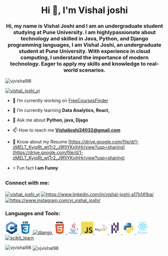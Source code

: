<h1 align="center">Hi 👋, I'm Vishal joshi</h1>
<h3 align="center">Hi, my name is Vishal Joshi and I am an undergraduate student studying at Pune University. I am highlypassionate about technology and skilled in Java, Python, and Django programming languages, I am Vishal Joshi, an undergraduate student at Pune University. With experience in cloud computing, I understand the importance of modern technology. Eager to apply my skills and knowledge to real-world scenarios.</h3>

<p align="left"> <img src="https://komarev.com/ghpvc/?username=vjvishal98&label=Profile%20views&color=0e75b6&style=flat" alt="vjvishal98" /> </p>

<p align="left"> <a href="https://twitter.com/vishal_joshi_vj" target="blank"><img src="https://img.shields.io/twitter/follow/vishal_joshi_vj?logo=twitter&style=for-the-badge" alt="vishal_joshi_vj" /></a> </p>

- 🔭 I’m currently working on [FreeCoursesFinder](https://freecoursesfinder.pythonanywhere.com/)

- 🌱 I’m currently learning **Data Analytics, React,**

- 💬 Ask me about **Python, java, Djago**

- 📫 How to reach me **Vishaljoshi24032@gmail.com**

- 📄 Know about my Resume [https://drive.google.com/file/d/1-zMELT_KyjqRt_wtTr2_J9flIYKxjhHr/view?usp=sharing](https://drive.google.com/file/d/1-zMELT_KyjqRt_wtTr2_J9flIYKxjhHr/view?usp=sharing)

- ⚡ Fun fact **I am Funny**

<h3 align="left">Connect with me:</h3>
<p align="left">
<a href="https://twitter.com/vishal_joshi_vj" target="blank"><img align="center" src="https://raw.githubusercontent.com/rahuldkjain/github-profile-readme-generator/master/src/images/icons/Social/twitter.svg" alt="vishal_joshi_vj" height="30" width="40" /></a>
<a href="https://linkedin.com/in/https://www.linkedin.com/in/vishal-joshi-a17b141ba/" target="blank"><img align="center" src="https://raw.githubusercontent.com/rahuldkjain/github-profile-readme-generator/master/src/images/icons/Social/linked-in-alt.svg" alt="https://www.linkedin.com/in/vishal-joshi-a17b141ba/" height="30" width="40" /></a>
<a href="https://instagram.com/https://www.instagram.com/vj_vishal_joshi/" target="blank"><img align="center" src="https://raw.githubusercontent.com/rahuldkjain/github-profile-readme-generator/master/src/images/icons/Social/instagram.svg" alt="https://www.instagram.com/vj_vishal_joshi/" height="30" width="40" /></a>
</p>

<h3 align="left">Languages and Tools:</h3>
<p align="left"> <a href="https://www.w3schools.com/cpp/" target="_blank" rel="noreferrer"> <img src="https://raw.githubusercontent.com/devicons/devicon/master/icons/cplusplus/cplusplus-original.svg" alt="cplusplus" width="40" height="40"/> </a> <a href="https://www.w3schools.com/css/" target="_blank" rel="noreferrer"> <img src="https://raw.githubusercontent.com/devicons/devicon/master/icons/css3/css3-original-wordmark.svg" alt="css3" width="40" height="40"/> </a> <a href="https://www.djangoproject.com/" target="_blank" rel="noreferrer"> <img src="https://cdn.worldvectorlogo.com/logos/django.svg" alt="django" width="40" height="40"/> </a> <a href="https://www.w3.org/html/" target="_blank" rel="noreferrer"> <img src="https://raw.githubusercontent.com/devicons/devicon/master/icons/html5/html5-original-wordmark.svg" alt="html5" width="40" height="40"/> </a> <a href="https://www.java.com" target="_blank" rel="noreferrer"> <img src="https://raw.githubusercontent.com/devicons/devicon/master/icons/java/java-original.svg" alt="java" width="40" height="40"/> </a> <a href="https://developer.mozilla.org/en-US/docs/Web/JavaScript" target="_blank" rel="noreferrer"> <img src="https://raw.githubusercontent.com/devicons/devicon/master/icons/javascript/javascript-original.svg" alt="javascript" width="40" height="40"/> </a> <a href="https://www.mysql.com/" target="_blank" rel="noreferrer"> <img src="https://raw.githubusercontent.com/devicons/devicon/master/icons/mysql/mysql-original-wordmark.svg" alt="mysql" width="40" height="40"/> </a> <a href="https://pandas.pydata.org/" target="_blank" rel="noreferrer"> <img src="https://raw.githubusercontent.com/devicons/devicon/2ae2a900d2f041da66e950e4d48052658d850630/icons/pandas/pandas-original.svg" alt="pandas" width="40" height="40"/> </a> <a href="https://www.python.org" target="_blank" rel="noreferrer"> <img src="https://raw.githubusercontent.com/devicons/devicon/master/icons/python/python-original.svg" alt="python" width="40" height="40"/> </a> <a href="https://reactjs.org/" target="_blank" rel="noreferrer"> <img src="https://raw.githubusercontent.com/devicons/devicon/master/icons/react/react-original-wordmark.svg" alt="react" width="40" height="40"/> </a> <a href="https://scikit-learn.org/" target="_blank" rel="noreferrer"> <img src="https://upload.wikimedia.org/wikipedia/commons/0/05/Scikit_learn_logo_small.svg" alt="scikit_learn" width="40" height="40"/> </a> </p>

<p><img align="left" src="https://github-readme-stats.vercel.app/api/top-langs?username=vjvishal98&show_icons=true&locale=en&layout=compact" alt="vjvishal98" /></p>

<p>&nbsp;<img align="center" src="https://github-readme-stats.vercel.app/api?username=vjvishal98&show_icons=true&locale=en" alt="vjvishal98" /></p>
